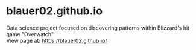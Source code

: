 # blauer02.github.io
Data science project focused on discovering patterns within Blizzard's hit game "Overwatch"  
View page at: https://blauer02.github.io/
